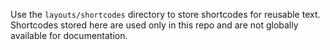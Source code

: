 Use the `layouts/shortcodes` directory to store shortcodes for reusable text. Shortcodes stored here are used only in this repo and are not globally available for documentation.
